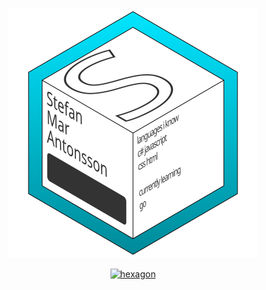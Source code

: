 <p align="center">
  <img width="400" src="https://github.com/StefanMarAntonsson/StefanMarAntonsson/blob/2a6b835914b22fbcbfa7967a6bd47ba0d2b6f393/info-panel.svg" alt="hexagon">
</p>
<p align="center">
  <a href="https://github.com/anuraghazra/github-readme-stats"><img width="400" src="https://github-readme-stats.vercel.app/api?username=StefanMarAntonsson&bg_color=00000000&title_color=00E3FD&hide_border=true&text_color=008D9D" alt="hexagon"></a>
</p>
